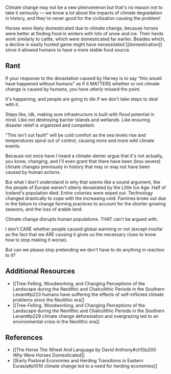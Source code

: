 Climate change may not be a new phenomenon but that's no reason not to take it seriously — we know a lot about the impacts of climate degradation in history, and they're never good for the civilization causing the problem! 
 
 Horses were likely domesticated due to climate change, because horses were better at finding food in winters with lots of snow and ice. Their herds work similarly to cattle, which were domesticated far earlier. Besides which, a decline in easily hunted game might have necessitated [[domestication]] since it allowed humans to have a more stable food source. 
 
## Rant

 If your response to the devastation caused by Harvey is to say "this would have happened without humans" as if it MATTERS whether or not climate change is caused by humans, you have utterly missed the point.
 
It's happening, and people are going to die if we don't take steps to deal with it.

Steps like, idk, making sure infrastructure is built with flood potential in mind. Like not destroying barrier islands and wetlands. Like ensuring disaster relief is organized and competent.

"This isn't out fault!" will be cold comfort as the sea levels rise and temperatures spiral out of control, causing more and more wild climate events.

Because not once have I heard a climate-denier argue that it's not actually, you know, changing, and I'll even grant that there have been (less severe) climate changes previously in history that may or may not have been caused by human actions.

But what I don't understand is why that seems like a sound argument, like the people of Europe weren't utterly devastated by the Little Ice Age. Half of Iceland's population died. Entire colonies were wiped out. Technology changed drastically to cope with the increasing cold. Famines broke out due to the failure to change farming practices to account for the shorter growing seasons, and the loss of arable land.

Climate change disrupts human populations. THAT can't be argued with.

I don't CARE whether people caused global warming or not (except insofar as the fact that we ARE causing it gives us the necessary clues to know how to stop making it worse).

But can we please stop pretending we don't have to do anything in reaction to it?
 
 
 
## Additional Resources
 
- [[Tree-Felling, Woodworking, and Changing Perceptions of the Landscape during the Neolithic and Chalcolithic Periods in the Southern Levant#p223 humans have suffering the effects of self-inflicted climate problems since the Neolithic era]]
- [[Tree-Felling, Woodworking, and Changing Perceptions of the Landscape during the Neolithic and Chalcolithic Periods in the Southern Levant#p229 climate change deforestation and overgrazing led to an environmental crisis in the Neolithic era]]

## References
- [[The Horse The Wheel And Language by David Anthony#ch10p200 Why Were Horses Domesticated]] 
- [[Early Pastoral Economies and Herding Transitions in Eastern Eurasia#p1010 climate change led to a need for herding economies]]
